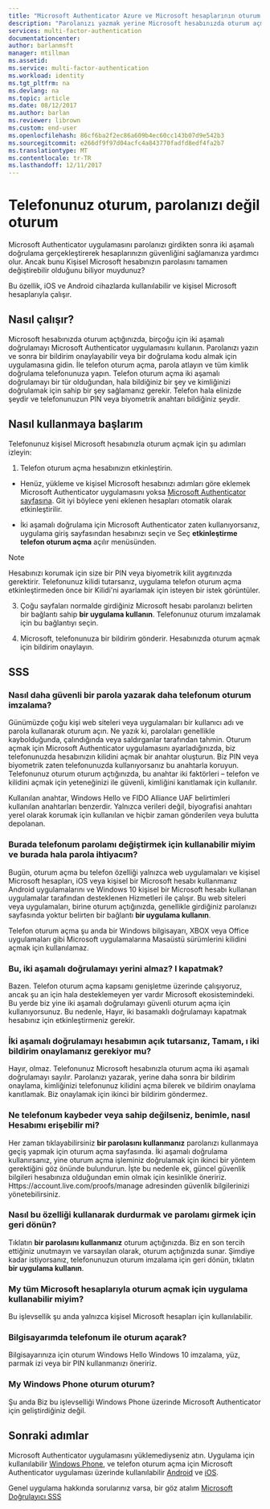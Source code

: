 ```yaml
---
title: "Microsoft Authenticator Azure ve Microsoft hesaplarının oturum açma - telefon | Microsoft Docs"
description: "Parolanızı yazmak yerine Microsoft hesabınızda oturum açmak için telefonunuz kullanın. Bu makalede, bu özellik hakkında sık sorulan sorular yanıtlanmaktadır."
services: multi-factor-authentication
documentationcenter: 
author: barlanmsft
manager: mtillman
ms.assetid: 
ms.service: multi-factor-authentication
ms.workload: identity
ms.tgt_pltfrm: na
ms.devlang: na
ms.topic: article
ms.date: 08/12/2017
ms.author: barlan
ms.reviewer: librown
ms.custom: end-user
ms.openlocfilehash: 86cf6ba2f2ec86a609b4ec60cc143b07d9e542b3
ms.sourcegitcommit: e266df9f97d04acfc4a843770fadfd8edf4fa2b7
ms.translationtype: MT
ms.contentlocale: tr-TR
ms.lasthandoff: 12/11/2017
---
```

# <a name="sign-in-with-your-phone-not-your-password"></a>Telefonunuz oturum, parolanızı değil oturum

Microsoft Authenticator uygulamasını parolanızı girdikten sonra iki aşamalı doğrulama gerçekleştirerek hesaplarınızın güvenliğini sağlamanıza yardımcı olur. Ancak bunu Kişisel Microsoft hesabınızın parolasını tamamen değiştirebilir olduğunu biliyor muydunuz?

Bu özellik, iOS ve Android cihazlarda kullanılabilir ve kişisel Microsoft hesaplarıyla çalışır.

## <a name="how-it-works"></a>Nasıl çalışır?

Microsoft hesabınızda oturum açtığınızda, birçoğu için iki aşamalı doğrulamayı Microsoft Authenticator uygulamasını kullanın. Parolanızı yazın ve sonra bir bildirim onaylayabilir veya bir doğrulama kodu almak için uygulamasına gidin. İle telefon oturum açma, parola atlayın ve tüm kimlik doğrulama telefonunuza yapın. Telefon oturum açma iki aşamalı doğrulamayı bir tür olduğundan, hala bildiğiniz bir şey ve kimliğinizi doğrulamak için sahip bir şey sağlamanız gerekir. Telefon hala elinizde şeydir ve telefonunuzun PIN veya biyometrik anahtarı bildiğiniz şeydir.

## <a name="how-to-get-started"></a>Nasıl kullanmaya başlarım

Telefonunuz kişisel Microsoft hesabınızla oturum açmak için şu adımları izleyin:

1. Telefon oturum açma hesabınızın etkinleştirin.

  - Henüz, yükleme ve kişisel Microsoft hesabınızı adımları göre eklemek Microsoft Authenticator uygulamasını yoksa [Microsoft Authenticator sayfasına](microsoft-authenticator-app-how-to.md). Git iyi böylece yeni eklenen hesapları otomatik olarak etkinleştirilir.

  - İki aşamalı doğrulama için Microsoft Authenticator zaten kullanıyorsanız, uygulama giriş sayfasından hesabınızı seçin ve Seç **etkinleştirme telefon oturum açma** açılır menüsünden.

  >[!NOTE]
  >Hesabınızı korumak için size bir PIN veya biyometrik kilit aygıtınızda gerektirir. Telefonunuz kilidi tutarsanız, uygulama telefon oturum açma etkinleştirmeden önce bir Kilidi'ni ayarlamak için isteyen bir istek görüntüler.

3. Çoğu sayfaları normalde girdiğiniz Microsoft hesabı parolanızı belirten bir bağlantı sahip **bir uygulama kullanın**. Telefonunuz oturum imzalamak için bu bağlantıyı seçin.

4. Microsoft, telefonunuza bir bildirim gönderir. Hesabınızda oturum açmak için bildirim onaylayın.   

## <a name="faq"></a>SSS

### <a name="how-is-signing-in-with-my-phone-more-secure-than-typing-a-password"></a>Nasıl daha güvenli bir parola yazarak daha telefonum oturum imzalama?  

Günümüzde çoğu kişi web siteleri veya uygulamaları bir kullanıcı adı ve parola kullanarak oturum açın.  Ne yazık ki, parolaları genellikle kaybolduğunda, çalındığında veya saldırganlar tarafından tahmin. Oturum açmak için Microsoft Authenticator uygulamasını ayarladığınızda, biz telefonunuzda hesabınızın kilidini açmak bir anahtar oluşturun. Biz PIN veya biyometrik zaten telefonunuzda kullanıyorsanız bu anahtarla koruyun.  Telefonunuz oturum oturum açtığınızda, bu anahtar iki faktörleri – telefon ve kilidini açmak için yeteneğinizi ile güvenli, kimliğini kanıtlamak için kullanılır. 

Kullanılan anahtar, Windows Hello ve FIDO Alliance UAF belirtimleri kullanılan anahtarları benzerdir. Yalnızca verileri değil, biyografisi anahtarı yerel olarak korumak için kullanılan ve hiçbir zaman gönderilen veya bulutta depolanan. 
 
### <a name="where-can-i-use-my-phone-to-replace-my-password-and-where-would-i-still-need-the-password"></a>Burada telefonum parolamı değiştirmek için kullanabilir miyim ve burada hala parola ihtiyacım?  

Bugün, oturum açma bu telefon özelliği yalnızca web uygulamaları ve kişisel Microsoft hesapları, iOS veya kişisel bir Microsoft hesabı kullanmanız Android uygulamalarını ve Windows 10 kişisel bir Microsoft hesabı kullanan uygulamalar tarafından desteklenen Hizmetleri ile çalışır. Bu web siteleri veya uygulamaları, birine oturum açtığınızda, genellikle girdiğiniz parolanızı sayfasında yoktur belirten bir bağlantı **bir uygulama kullanın**. 

Telefon oturum açma şu anda bir Windows bilgisayarı, XBOX veya Office uygulamaları gibi Microsoft uygulamalarına Masaüstü sürümlerini kilidini açmak için kullanılamaz.
 
### <a name="does-this-replace-two-step-verification-should-i-turn-it-off"></a>Bu, iki aşamalı doğrulamayı yerini almaz? I kapatmak?   

Bazen. Telefon oturum açma kapsamı genişletme üzerinde çalışıyoruz, ancak şu an için hala desteklemeyen yer vardır Microsoft ekosistemindeki. Bu yerde biz yine iki aşamalı doğrulamayı güvenli oturum açma için kullanıyorsunuz. Bu nedenle, Hayır, iki basamaklı doğrulamayı kapatmak hesabınız için etkinleştirmeniz gerekir.
 
### <a name="okay-if-i-keep-two-step-verification-turned-on-for-my-account-do-i-have-to-approve-two-notifications"></a>İki aşamalı doğrulamayı hesabımın açık tutarsanız, Tamam, ı iki bildirim onaylamanız gerekiyor mu?

Hayır, olmaz. Telefonunuz Microsoft hesabınızla oturum açma iki aşamalı doğrulamayı sayılır. Parolanızı yazarak, yerine daha sonra bir bildirim onaylama, kimliğinizi telefonunuz kilidini açma bilerek ve bildirim onaylama kanıtlamak. Biz onaylamak için ikinci bir bildirim göndermez.

### <a name="what-if-i-lose-my-phone-or-dont-have-it-with-me-how-can-i-access-my-account"></a>Ne telefonum kaybeder veya sahip değilseniz, benimle, nasıl Hesabımı erişebilir mi?  

Her zaman tıklayabilirsiniz **bir parolasını kullanmanız** parolanızı kullanmaya geçiş yapmak için oturum açma sayfasında. İki aşamalı doğrulama kullanırsanız, yine oturum açma işleminiz doğrulamak için ikinci bir yöntem gerektiğini göz önünde bulundurun. İşte bu nedenle ek, güncel güvenlik bilgileri hesabınıza olduğundan emin olmak için kesinlikle öneririz. Https://account.live.com/proofs/manage adresinden güvenlik bilgilerinizi yönetebilirsiniz.
 
### <a name="how-do-i-stop-using-this-feature-and-go-back-to-entering-my-password"></a>Nasıl bu özelliği kullanarak durdurmak ve parolamı girmek için geri dönün?

Tıklatın **bir parolasını kullanmanız** oturum açtığınızda. Biz en son tercih ettiğiniz unutmayın ve varsayılan olarak, oturum açtığınızda sunar. Şimdiye kadar istiyorsanız, telefonunuzun oturum imzalama için geri dönün, tıklatın **bir uygulama kullanın**. 
 
### <a name="can-i-use-the-app-to-sign-in-to-all-my-accounts-with-microsoft"></a>My tüm Microsoft hesaplarıyla oturum açmak için uygulama kullanabilir miyim?   
Bu işlevsellik şu anda yalnızca kişisel Microsoft hesapları için kullanılabilir. 
 
### <a name="can-i-sign-into-my-pc-with-my-phone"></a>Bilgisayarımda telefonum ile oturum açarak?  
Bilgisayarınıza için oturum Windows Hello Windows 10 imzalama, yüz, parmak izi veya bir PIN kullanmanızı öneririz.   
 
### <a name="can-i-sign-in-with-my-windows-phone"></a>My Windows Phone oturum oturum?  
Şu anda Biz bu işlevselliği Windows Phone üzerinde Microsoft Authenticator için geliştirdiğiniz değil. 

## <a name="next-steps"></a>Sonraki adımlar
Microsoft Authenticator uygulamasını yüklemediyseniz atın. Uygulama için kullanılabilir [Windows Phone](http://go.microsoft.com/fwlink/?Linkid=825071), ve telefon oturum açma için Microsoft Authenticator uygulaması üzerinde kullanılabilir [Android](http://go.microsoft.com/fwlink/?Linkid=825072) ve [iOS](http://go.microsoft.com/fwlink/?Linkid=825073).

Genel uygulama hakkında sorularınız varsa, bir göz atalım [Microsoft Doğrulayıcı SSS](microsoft-authenticator-app-faq.md)
